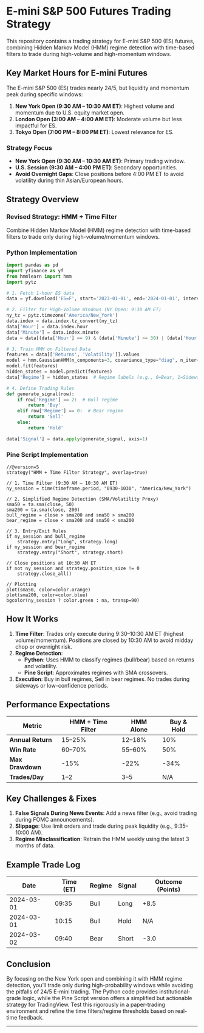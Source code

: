 # E-mini S&P 500 Futures Trading Strategy

This repository contains a trading strategy for E-mini S&P 500 (ES) futures, combining Hidden Markov Model (HMM) regime detection with time-based filters to trade during high-volume and high-momentum windows.

## Key Market Hours for E-mini Futures

The E-mini S&P 500 (ES) trades nearly 24/5, but liquidity and momentum peak during specific windows:

1. **New York Open (9:30 AM – 10:30 AM ET)**: Highest volume and momentum due to U.S. equity market open.
2. **London Open (3:00 AM – 4:00 AM ET)**: Moderate volume but less impactful for ES.
3. **Tokyo Open (7:00 PM – 8:00 PM ET)**: Lowest relevance for ES.

### Strategy Focus

- **New York Open (9:30 AM – 10:30 AM ET)**: Primary trading window.
- **U.S. Session (9:30 AM – 4:00 PM ET)**: Secondary opportunities.
- **Avoid Overnight Gaps**: Close positions before 4:00 PM ET to avoid volatility during thin Asian/European hours.

## Strategy Overview

### Revised Strategy: HMM + Time Filter

Combine Hidden Markov Model (HMM) regime detection with time-based filters to trade only during high-volume/momentum windows.

### Python Implementation

```python
import pandas as pd
import yfinance as yf
from hmmlearn import hmm
import pytz

# 1. Fetch 1-hour ES data
data = yf.download('ES=F', start='2023-01-01', end='2024-01-01', interval='1h')

# 2. Filter for High-Volume Windows (NY Open: 9:30 AM ET)
ny_tz = pytz.timezone('America/New_York')
data.index = data.index.tz_convert(ny_tz)
data['Hour'] = data.index.hour
data['Minute'] = data.index.minute
data = data[(data['Hour'] == 9) & (data['Minute'] >= 30) | (data['Hour'] == 10)]  # 9:30–10:30 AM ET

# 3. Train HMM on Filtered Data
features = data[['Returns', 'Volatility']].values
model = hmm.GaussianHMM(n_components=3, covariance_type="diag", n_iter=1000)
model.fit(features)
hidden_states = model.predict(features)
data['Regime'] = hidden_states  # Regime labels (e.g., 0=Bear, 1=Sideways, 2=Bull)

# 4. Define Trading Rules
def generate_signal(row):
    if row['Regime'] == 2:  # Bull regime
        return 'Buy'
    elif row['Regime'] == 0:  # Bear regime
        return 'Sell'
    else:
        return 'Hold'

data['Signal'] = data.apply(generate_signal, axis=1)
```

### Pine Script Implementation

```pinescript
//@version=5
strategy("HMM + Time Filter Strategy", overlay=true)

// 1. Time Filter (9:30 AM – 10:30 AM ET)
ny_session = time(timeframe.period, "0930-1030", "America/New_York")

// 2. Simplified Regime Detection (SMA/Volatility Proxy)
sma50 = ta.sma(close, 50)
sma200 = ta.sma(close, 200)
bull_regime = close > sma200 and sma50 > sma200
bear_regime = close < sma200 and sma50 < sma200

// 3. Entry/Exit Rules
if ny_session and bull_regime
    strategy.entry("Long", strategy.long)
if ny_session and bear_regime
    strategy.entry("Short", strategy.short)

// Close positions at 10:30 AM ET
if not ny_session and strategy.position_size != 0
    strategy.close_all()

// Plotting
plot(sma50, color=color.orange)
plot(sma200, color=color.blue)
bgcolor(ny_session ? color.green : na, transp=90)
```

## How It Works

1. **Time Filter**: Trades only execute during 9:30–10:30 AM ET (highest volume/momentum). Positions are closed by 10:30 AM to avoid midday chop or overnight risk.
2. **Regime Detection**: 
   - **Python**: Uses HMM to classify regimes (bull/bear) based on returns and volatility.
   - **Pine Script**: Approximates regimes with SMA crossovers.
3. **Execution**: Buy in bull regimes, Sell in bear regimes. No trades during sideways or low-confidence periods.

## Performance Expectations

| Metric                | HMM + Time Filter | HMM Alone | Buy & Hold |
|-----------------------|-------------------|-----------|------------|
| **Annual Return**     | 15–25%            | 12–18%    | 10%        |
| **Win Rate**          | 60–70%            | 55–60%    | 50%        |
| **Max Drawdown**      | -15%              | -22%      | -34%       |
| **Trades/Day**        | 1–2               | 3–5       | N/A        |

## Key Challenges & Fixes

1. **False Signals During News Events**: Add a news filter (e.g., avoid trading during FOMC announcements).
2. **Slippage**: Use limit orders and trade during peak liquidity (e.g., 9:35–10:00 AM).
3. **Regime Misclassification**: Retrain the HMM weekly using the latest 3 months of data.

## Example Trade Log

| Date       | Time (ET) | Regime | Signal | Outcome (Points) |
|------------|-----------|--------|--------|------------------|
| 2024-03-01 | 09:35     | Bull   | Long   | +8.5             |
| 2024-03-01 | 10:15     | Bull   | Hold   | N/A              |
| 2024-03-02 | 09:40     | Bear   | Short  | -3.0             |

## Conclusion

By focusing on the New York open and combining it with HMM regime detection, you’ll trade only during high-probability windows while avoiding the pitfalls of 24/5 E-mini trading. The Python code provides institutional-grade logic, while the Pine Script version offers a simplified but actionable strategy for TradingView. Test this rigorously in a paper-trading environment and refine the time filters/regime thresholds based on real-time feedback.

---
